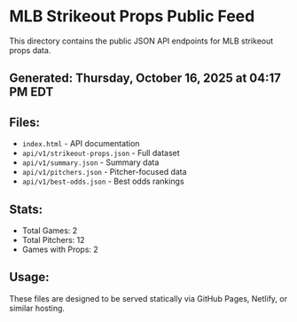 # MLB Strikeout Props Public Feed

This directory contains the public JSON API endpoints for MLB strikeout props data.

## Generated: Thursday, October 16, 2025 at 04:17 PM EDT

## Files:
- `index.html` - API documentation
- `api/v1/strikeout-props.json` - Full dataset
- `api/v1/summary.json` - Summary data
- `api/v1/pitchers.json` - Pitcher-focused data  
- `api/v1/best-odds.json` - Best odds rankings

## Stats:
- Total Games: 2
- Total Pitchers: 12
- Games with Props: 2

## Usage:
These files are designed to be served statically via GitHub Pages, Netlify, or similar hosting.
